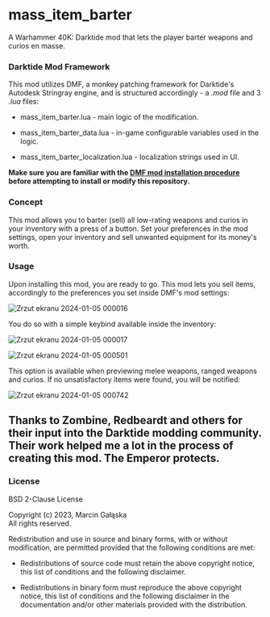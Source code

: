 # mass_item_barter
A Warhammer 40K: Darktide mod that lets the player barter weapons and curios en masse.

### Darktide Mod Framework
This mod utilizes DMF, a monkey patching framework for Darktide's Autodesk Stringray engine, and is structured accordingly - a *.mod* file and 3 *.lua* files:
- mass_item_barter.lua - main logic of the modification.

- mass_item_barter_data.lua - in-game configurable variables used in the logic.

- mass_item_barter_localization.lua - localization strings used in UI.

**Make sure you are familiar with the [DMF mod installation procedure](https://dmf-docs.darkti.de/#/installing-mods) before attempting to install or modify this repository.**

### Concept
This mod allows you to barter (sell) all low-rating weapons and curios in your inventory with a press of a button. Set your preferences in the mod settings, open your inventory and sell unwanted equipment for its money's worth.

### Usage
Upon installing this mod, you are ready to go. This mod lets you sell items, accordingly to the preferences you set inside DMF's mod settings:

![Zrzut ekranu 2024-01-05 000016](https://github.com/Marcin-Galaska/mass_item_barter/assets/106023363/eba0d824-1011-4c73-a03c-1e143b42d199)

You do so with a simple keybind available inside the inventory:

![Zrzut ekranu 2024-01-05 000017](https://github.com/Marcin-Galaska/mass_item_barter/assets/106023363/87578322-f176-47f2-8aa8-0b0341d2acc7)

![Zrzut ekranu 2024-01-05 000501](https://github.com/Marcin-Galaska/mass_item_barter/assets/106023363/03940137-a6c9-407b-b62a-7100d8d67618)

This option is available when previewing melee weapons, ranged weapons and curios. If no unsatisfactory items were found, you will be notified:

![Zrzut ekranu 2024-01-05 000742](https://github.com/Marcin-Galaska/mass_item_barter/assets/106023363/42ca8060-207f-45a8-8d88-8523bf78f402)

## Thanks to Zombine, Redbeardt and others for their input into the Darktide modding community. Their work helped me a lot in the process of creating this mod. The Emperor protects.

### License
BSD 2-Clause License

Copyright (c) 2023, Marcin Gałąska <br>
All rights reserved.

Redistribution and use in source and binary forms, with or without
modification, are permitted provided that the following conditions are met:

* Redistributions of source code must retain the above copyright notice, this
  list of conditions and the following disclaimer.

* Redistributions in binary form must reproduce the above copyright notice,
  this list of conditions and the following disclaimer in the documentation
  and/or other materials provided with the distribution.
